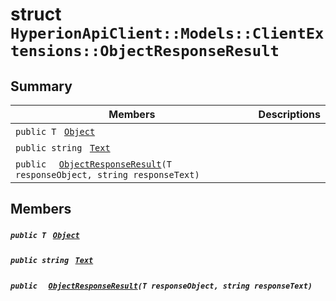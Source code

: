 # struct `HyperionApiClient::Models::ClientExtensions::ObjectResponseResult` 

## Summary

 Members                                | Descriptions                                
----------------------------------------|---------------------------------------------
`public T ` [`Object`](#struct_hyperion_api_client_1_1_models_1_1_client_extensions_1_1_object_response_result_1a499c534161e26f73c8a0c95716d3dc7a) | 
`public string ` [`Text`](#struct_hyperion_api_client_1_1_models_1_1_client_extensions_1_1_object_response_result_1ab4726c7c06ae41233e679361293b4173) | 
`public  ` [`ObjectResponseResult`](#struct_hyperion_api_client_1_1_models_1_1_client_extensions_1_1_object_response_result_1a66fe4c5740740a2fc9ba66271e945d2a)`(T responseObject, string responseText)` | 

## Members

##### `public T ` [`Object`](#struct_hyperion_api_client_1_1_models_1_1_client_extensions_1_1_object_response_result_1a499c534161e26f73c8a0c95716d3dc7a) 

##### `public string ` [`Text`](#struct_hyperion_api_client_1_1_models_1_1_client_extensions_1_1_object_response_result_1ab4726c7c06ae41233e679361293b4173) 

##### `public  ` [`ObjectResponseResult`](#struct_hyperion_api_client_1_1_models_1_1_client_extensions_1_1_object_response_result_1a66fe4c5740740a2fc9ba66271e945d2a)`(T responseObject, string responseText)` 


